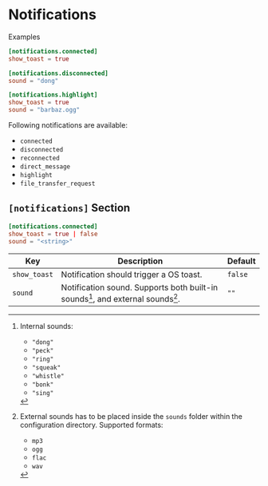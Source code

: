 # Notifications

Examples

```toml
[notifications.connected]
show_toast = true

[notifications.disconnected]
sound = "dong"

[notifications.highlight]
show_toast = true
sound = "barbaz.ogg"
```

Following notifications are available:
- `connected` 
- `disconnected`
- `reconnected`
- `direct_message`
- `highlight`
- `file_transfer_request`

## `[notifications]` Section

```toml
[notifications.connected]
show_toast = true | false
sound = "<string>"
```

| Key          | Description                                                                     | Default |
| ------------ | ------------------------------------------------------------------------------- | ------- |
| `show_toast` | Notification should trigger a OS toast.                                         | `false` |
| `sound`      | Notification sound. Supports both built-in sounds[^1], and external sounds[^2]. | `""`    |

[^1]: Internal sounds: 
    - `"dong"`
    - `"peck"`
    - `"ring"`
    - `"squeak"`
    - `"whistle"`
    - `"bonk"`
    - `"sing"`
[^2]: External sounds has to be placed inside the `sounds` folder within the configuration directory. Supported formats:
    - `mp3`
    - `ogg`
    - `flac`
    - `wav`

